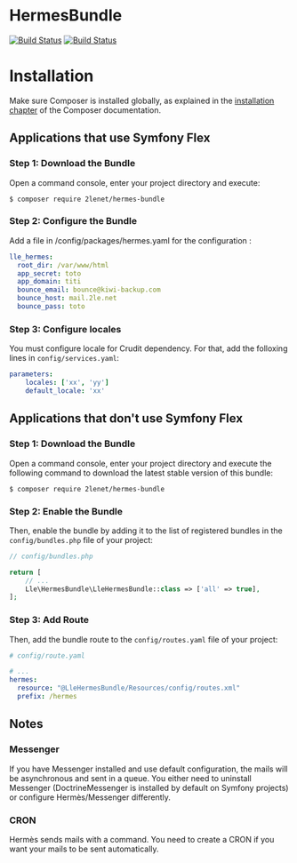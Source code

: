 # HermesBundle

[![Build Status](https://github.com/2lenet/HermesBundle/actions/workflows/test.yml/badge.svg?branch=main)](https://github.com/2lenet/HermesBundle/actions)
[![Build Status](https://github.com/2lenet/HermesBundle/actions/workflows/validate.yml/badge.svg?branch=main)](https://github.com/2lenet/HermesBundle/actions)

Installation
============

Make sure Composer is installed globally, as explained in the
[installation chapter](https://getcomposer.org/doc/00-intro.md)
of the Composer documentation.

Applications that use Symfony Flex
----------------------------------

### Step 1: Download the Bundle
Open a command console, enter your project directory and execute:

```console
$ composer require 2lenet/hermes-bundle
```

### Step 2: Configure the Bundle
Add a file in /config/packages/hermes.yaml for the configuration : 

```yaml 
lle_hermes:
  root_dir: /var/www/html
  app_secret: toto
  app_domain: titi
  bounce_email: bounce@kiwi-backup.com
  bounce_host: mail.2le.net
  bounce_pass: toto
```

### Step 3: Configure locales
You must configure locale for Crudit dependency. For that, add the folloxing lines in `config/services.yaml`:

```yaml
parameters:
    locales: ['xx', 'yy']
    default_locale: 'xx'
```

Applications that don't use Symfony Flex
----------------------------------------

### Step 1: Download the Bundle
Open a command console, enter your project directory and execute the following command to download the latest stable
version of this bundle:

```console
$ composer require 2lenet/hermes-bundle
```

### Step 2: Enable the Bundle
Then, enable the bundle by adding it to the list of registered bundles in the `config/bundles.php` file of your project:

```php
// config/bundles.php

return [
    // ...
    Lle\HermesBundle\LleHermesBundle::class => ['all' => true],
];
```

### Step 3: Add Route
Then, add the bundle route to the `config/routes.yaml` file of your project:

```yaml
# config/route.yaml

# ...
hermes:
  resource: "@LleHermesBundle/Resources/config/routes.xml"
  prefix: /hermes
```

## Notes

### Messenger

If you have Messenger installed and use default configuration, the mails will be asynchronous and sent in a queue. You either need to uninstall Messenger (DoctrineMessenger is installed by default on Symfony projects) or configure Hermès/Messenger differently.

### CRON

Hermès sends mails with a command. You need to create a CRON if you want your mails to be sent automatically.
